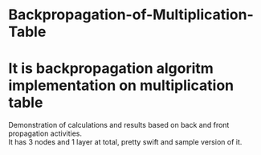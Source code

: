 # Backpropagation-of-Multiplication-Table

# It is backpropagation algoritm implementation on multiplication table
Demonstration of calculations and results based on back and front propagation activities. <br/>
It has 3 nodes and 1 layer at total, pretty swift and sample version of it.
